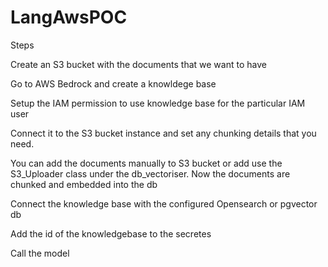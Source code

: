 # LangAwsPOC

Steps

Create an S3 bucket with the documents that we want to have


Go to AWS Bedrock and create a knowldege base 

Setup the IAM permission to use knowledge base for the particular IAM user

Connect it to the S3 bucket instance and set any chunking details that you need.

You can add the documents manually to S3 bucket or add use the S3_Uploader class under the db_vectoriser. Now the documents are chunked and embedded into the db

Connect the knowledge base with the configured Opensearch or pgvector db

Add the id of the knowledgebase to the secretes

Call the model

